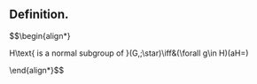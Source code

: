 
## Definition.

$$\begin{align*}

H\text{ is a normal subgroup of }(G,\;\star)\iff&(\forall g\in H)(aH=)

\end{align*}$$